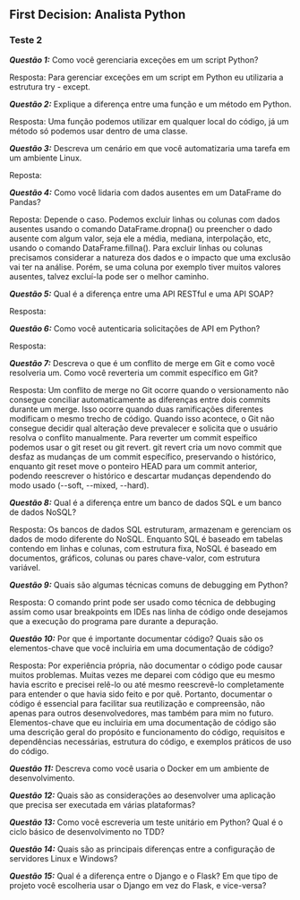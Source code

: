 ## First Decision: Analista Python
### Teste 2

**_Questão 1:_** Como você gerenciaria exceções em um script Python? 

Resposta: Para gerenciar exceções em um script em Python eu utilizaria a estrutura try - except.

**_Questão 2:_** Explique a diferença entre uma função e um método em Python.

Resposta: Uma função podemos utilizar em qualquer local do código, já um método só podemos usar dentro de uma classe.

**_Questão 3:_** Descreva um cenário em que você automatizaria uma tarefa em um ambiente Linux.

Reposta: 

**_Questão 4:_** Como você lidaria com dados ausentes em um DataFrame do Pandas?

Reposta: Depende o caso. Podemos excluir linhas ou colunas com dados ausentes usando o comando DataFrame.dropna() ou preencher o dado ausente com algum valor, seja ele a média, mediana, interpolação, etc, usando o comando DataFrame.fillna(). Para excluir linhas ou colunas precisamos considerar a natureza dos dados e o impacto que uma exclusão vai ter na análise.  Porém, se uma coluna por exemplo tiver muitos valores ausentes, talvez excluí-la pode ser o melhor caminho. 

**_Questão 5:_** Qual é a diferença entre uma API RESTful e uma API SOAP?

Resposta: 

**_Questão 6:_** Como você autenticaria solicitações de API em Python?

Resposta: 

**_Questão 7:_** Descreva o que é um conflito de merge em Git e como você resolveria um. Como você reverteria um commit específico em Git?

Resposta: Um conflito de merge no Git ocorre quando o versionamento não consegue  conciliar automaticamente as diferenças entre dois commits durante um merge. Isso ocorre quando duas ramificações diferentes modificam o mesmo trecho de código. Quando isso acontece, o Git não consegue decidir qual alteração deve prevalecer e solicita que o usuário resolva o conflito manualmente.
Para reverter um commit espeífico podemos usar o git reset ou git revert. 
git revert cria um novo commit que desfaz as mudanças de um commit específico, preservando o histórico, enquanto git reset move o ponteiro HEAD para um commit anterior, podendo reescrever o histórico e descartar mudanças dependendo do modo usado (--soft, --mixed, --hard).

**_Questão 8:_** Qual é a diferença entre um banco de dados SQL e um banco de dados NoSQL?

Resposta: Os bancos de dados SQL estruturam, armazenam e gerenciam os dados de modo diferente do NoSQL. Enquanto SQL é baseado em tabelas contendo em linhas e colunas, com estrutura fixa, NoSQL é baseado em documentos, gráficos, colunas ou pares chave-valor, com estrutura variável.

**_Questão 9:_** Quais são algumas técnicas comuns de debugging em Python?

Resposta: O comando print pode ser usado como técnica de debbuging assim como usar breakpoints em IDEs nas linha de código onde desejamos que a execução do programa pare durante a depuração.

**_Questão 10:_** Por que é importante documentar código? Quais são os elementos-chave que você incluiria em uma documentação de código?

Resposta: Por experiência própria, não documentar o código pode causar muitos problemas. Muitas vezes me deparei com código que eu mesmo havia escrito e precisei relê-lo ou até mesmo reescrevê-lo completamente para entender o que havia sido feito e por quê. Portanto, documentar o código é essencial para facilitar sua reutilização e compreensão, não apenas para outros desenvolvedores, mas também para mim no futuro. Elementos-chave que eu incluiria em uma documentação de código são uma descrição geral do propósito e funcionamento do código, requisitos e dependências necessárias, estrutura do código, e exemplos práticos de uso do código.

**_Questão 11:_** Descreva como você usaria o Docker em um ambiente de desenvolvimento.

**_Questão 12:_** Quais são as considerações ao desenvolver uma aplicação que precisa ser executada em várias plataformas?

**_Questão 13:_** Como você escreveria um teste unitário em Python? Qual é o ciclo básico de desenvolvimento no TDD?

**_Questão 14:_** Quais são as principais diferenças entre a configuração de servidores Linux e Windows?

**_Questão 15:_** Qual é a diferença entre o Django e o Flask? Em que tipo de projeto você escolheria usar o Django em vez do Flask, e vice-versa?

